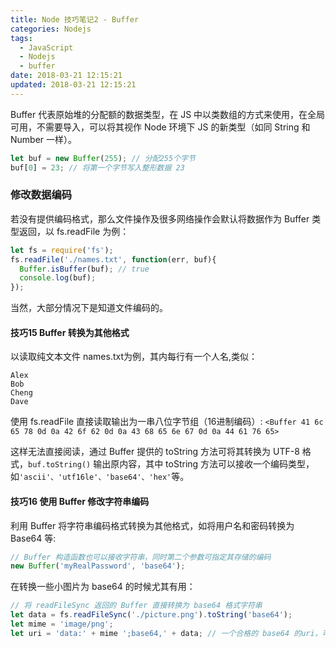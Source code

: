 ```yaml
---
title: Node 技巧笔记2 - Buffer
categories: Nodejs
tags:
  - JavaScript
  - Nodejs
  - buffer
date: 2018-03-21 12:15:21
updated: 2018-03-21 12:15:21
---
```


Buffer 代表原始堆的分配额的数据类型，在 JS 中以类数组的方式来使用，在全局可用，不需要导入，可以将其视作 Node 环境下 JS 的新类型（如同 String 和 Number 一样）。
```js
let buf = new Buffer(255); // 分配255个字节
buf[0] = 23; // 将第一个字节写入整形数据 23
```

### 修改数据编码
若没有提供编码格式，那么文件操作及很多网络操作会默认将数据作为 Buffer 类型返回，以 fs.readFile 为例：
```js
let fs = require('fs');
fs.readFile('./names.txt', function(err, buf){
  Buffer.isBuffer(buf); // true
  console.log(buf);
});
```
当然，大部分情况下是知道文件编码的。

#### 技巧15 Buffer 转换为其他格式
以读取纯文本文件 names.txt为例，其内每行有一个人名,类似：
```
Alex
Bob
Cheng
Dave
```

使用 fs.readFile 直接读取输出为一串八位字节组（16进制编码）:
`<Buffer 41 6c 65 78 0d 0a 42 6f 62 0d 0a 43 68 65 6e 67 0d 0a 44 61 76 65>`

这样无法直接阅读，通过 Buffer 提供的 toString 方法可将其转换为 UTF-8 格式，`buf.toString()` 输出原内容，其中 toString 方法可以接收一个编码类型，如`'ascii'、'utf16le'、'base64'、'hex'`等。

#### 技巧16 使用 Buffer 修改字符串编码
利用 Buffer 将字符串编码格式转换为其他格式，如将用户名和密码转换为 Base64 等:
```js
// Buffer 构造函数也可以接收字符串，同时第二个参数可指定其存储的编码
new Buffer('myRealPassword', 'base64');
```

在转换一些小图片为 base64 的时候尤其有用：
```js
// 将 readFileSync 返回的 Buffer 直接转换为 base64 格式字符串
let data = fs.readFileSync('./picture.png').toString('base64');
let mime = 'image/png';
let uri = 'data:' + mime ';base64,' + data; // 一个合格的 base64 的uri，可直接放在<img src="">中
```